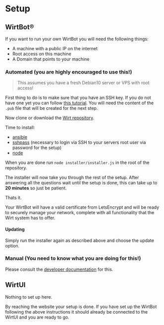 # Setup

## WirtBot®

If you want to run your own WirtBot you will need the following things:

- A machine with a public IP on the internet
- Root access on this machine
- A Domain that points to your machine

### Automated (you are highly encouraged to use this!)
> This assumes you have a fresh Debian10 server or VPS with root access!

First thing to do is to make sure that you have an SSH key. 
If you do not have one yet you can follow [this tutorial](https://www.ssh.com/ssh/keygen/).
You will need the content of the `.pub` file that will be created for the next step.

Now clone or download the [Wirt repository](https://github.com/b-m-f/wirt).

Time to install:
- [ansible](https://docs.ansible.com/ansible/latest/installation_guide/intro_installation.html)
- [sshpass](https://gist.github.com/arunoda/7790979) (necessary to login via SSH to your servers root user via password for the setup)
- [node](https://nodejs.org/en/download/)

When you are done run `node installer/installer.js` in the root of the repository.

The installer will now take you through the rest of the setup.
After answering all the questions wait until the setup is done, this can take up to **20 minutes** so just be patient.

Thats it. 

Your WirtBot will have a valid certificate from LetsEncrypt and will be ready to securely manage your network, complete with all functionality that the Wirt system has to offer.

#### Updating

Simply run the installer again as described above and choose the update option.

### Manual (You need to know what you are doing for this!)

Please consult the [developer documentation](https://github.com/b-m-f/Wirt/tree/master/developer-docs/WirtBot/Manual_setup.md) for this.

## WirtUI

Nothing to set up here.

By reaching the website your setup is done. If you have set up the WirtBot following the above instructions it should already be connected to the WirtUI and you are ready to go.
